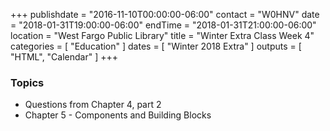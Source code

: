 +++
publishdate = "2016-11-10T00:00:00-06:00"
contact = "W0HNV"
date = "2018-01-31T19:00:00-06:00"
endTime = "2018-01-31T21:00:00-06:00"
location = "West Fargo Public Library"
title = "Winter Extra Class Week 4"
categories = [ "Education" ]
dates = [ "Winter 2018 Extra" ]
outputs = [ "HTML", "Calendar" ]
+++

### Topics

* Questions from Chapter 4, part 2
* Chapter 5 - Components and Building Blocks
